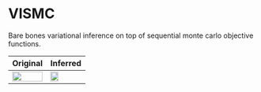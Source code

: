 # VISMC
Bare bones variational inference on top of sequential monte carlo objective functions.

| Original | Inferred |
|-----------|----------|
|<img src="https://github.com/amoretti86/VISMC/blob/developments/notebooks/fhn.png" width="100%" /> | <img src="https://github.com/amoretti86/VISMC/blob/developments/notebooks/Flow%20199.png" width="50%" /> |
